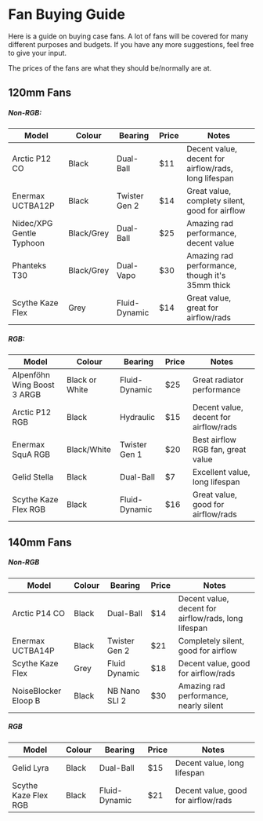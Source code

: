 # Fan Buying Guide

Here is a guide on buying case fans. A lot of fans will be covered for many different purposes and budgets. If you have any more suggestions, feel free to give your input.

The prices of the fans are what they should be/normally are at.

## 120mm Fans

##### Non-RGB:
| Model                | Colour               | Bearing              | Price                | Notes                |
| --------------------------- | --------------------------- | --------------------------- | --------------------------- | --------------------------- |
| Arctic P12 CO               | Black                       | Dual-Ball                   | $11                         | Decent value, decent for airflow/rads, long lifespan |
| Enermax UCTBA12P            | Black                       | Twister Gen 2               | $14                         | Great value, complety silent, good for airflow |
| Nidec/XPG Gentle Typhoon    | Black/Grey                  | Dual-Ball                   | $25                         | Amazing rad performance, decent value |  
| Phanteks T30                | Black/Grey                  | Dual-Vapo                   | $30                         | Amazing rad performance, though it's 35mm thick |
| Scythe Kaze Flex            | Grey                        | Fluid-Dynamic               | $14                         | Great value, great for airflow/rads |

##### RGB:
| Model                       | Colour                      | Bearing                     | Price                       | Notes                       |
| --------------------------- | --------------------------- | --------------------------- | --------------------------- | --------------------------- |
| Alpenföhn Wing Boost 3 ARGB | Black or White              | Fluid-Dynamic               | $25                         | Great radiator performance |
| Arctic P12 RGB              | Black                       | Hydraulic                   | $15                         | Decent value, decent for airflow/rads |
| Enermax SquA RGB            | Black/White                 | Twister Gen 1               | $20                         | Best airflow RGB fan, great value |
| Gelid Stella                | Black                       | Dual-Ball                   | $7                          | Excellent value, long lifespan |
| Scythe Kaze Flex RGB        | Black                       | Fluid-Dynamic               | $16                         | Great value, good for airflow/rads |


## 140mm Fans

##### Non-RGB
| Model                       | Colour                      | Bearing                     | Price                       | Notes                       |
| --------------------------- | --------------------------- | --------------------------- | --------------------------- | --------------------------- |
| Arctic P14 CO               | Black                       | Dual-Ball                   | $14                         | Decent value, decent for airflow/rads, long lifespan |
| Enermax UCTBA14P            | Black                       | Twister Gen 2               | $21                         | Completely silent, good for airflow |
| Scythe Kaze Flex            | Grey                        | Fluid Dynamic               | $18                         | Decent value, good for airflow/rads |
| NoiseBlocker Eloop B        | Black                       | NB Nano SLI 2               | $30                         | Amazing rad performance, nearly silent |

##### RGB
| Model                       | Colour                      | Bearing                     | Price                       | Notes                       |
| --------------------------- | --------------------------- | --------------------------- | --------------------------- | --------------------------- |
| Gelid Lyra                  | Black                       | Dual-Ball                   | $15                         | Decent value, long lifespan |
| Scythe Kaze Flex RGB        | Black                       | Fluid-Dynamic               | $21                         | Decent value, good for airflow/rads |
